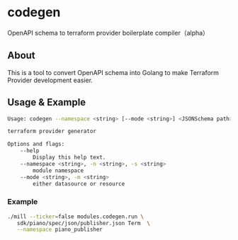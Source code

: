 # codegen

OpenAPI schema to terraform provider boilerplate compiler（alpha）

 ## About
This is a tool to convert OpenAPI schema into Golang to make Terraform Provider development easier.

## Usage & Example

```sh
Usage: codegen --namespace <string> [--mode <string>] <JSONSchema path> <model>

terraform provider generator

Options and flags:
    --help
        Display this help text.
    --namespace <string>, -n <string>, -s <string>
        module namespace
    --mode <string>, -m <string>
        either datasource or resource
```

### Example

```sh
./mill --ticker=false modules.codegen.run \
   sdk/piano/spec/json/publisher.json Term  \
   --namespace piano_publisher
```